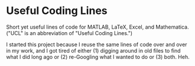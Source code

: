 Useful Coding Lines
===================

Short yet useful lines of code for MATLAB, LaTeX, Excel, and Mathematica.  ("UCL" is an abbreviation of "Useful Coding Lines.")

I started this project because I reuse the same lines of code over and over in my work, and I got tired of either (1) digging around in old files to find what I did long ago or (2) re-Googling what I wanted to do or (3) both.  Heh.
